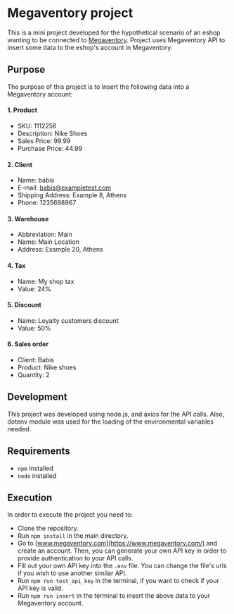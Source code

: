 # Megaventory project
This is a mini project developed for the hypothetical scenario of an eshop wanting to be connected to [Megaventory](https://www.megaventory.com/). Project uses Megaventory API to insert some data to the eshop's account in Megaventory. <br>
## Purpose
The purpose of this project is to insert the following data into a Megaventory account:
#### 1. Product
* SKU: 1112256
* Description: Nike Shoes
* Sales Price: 99.99
* Purchase Price: 44.99
#### 2. Client
* Name: babis   
* E-mail: babis@exampletest.com
* Shipping Address: Example 8, Athens
* Phone: 1235698967
#### 3. Warehouse
* Abbreviation: Main
* Name: Main Location
* Address: Example 20, Athens
#### 4. Tax
* Name: My shop tax
* Value: 24%
#### 5. Discount
* Name: Loyalty customers discount
* Value: 50%
#### 6. Sales order
* Client: Babis
* Product: Nike shoes
* Quantity: 2

## Development
This project was developed using node.js, and axios for the API calls. Also, dotenv module was used for the loading of the environmental variables needed.
## Requirements
* `npm` installed
* `node` installed
## Execution
In order to execute the project you need to:
* Clone the repository.
* Run `npm install` in the main directory.
* Go to [www.megaventory.com](https://www.megaventory.com/) and create an account. Then, you can generate your own API key in order to provide authentication to your API calls.
* Fill out your own API key into the `.env` file. You can change the file's urls if you wish to use another similar API.
* Run `npm run test_api_key` in the terminal, if you want to check if your API key is valid.
* Run `npm run insert` in the terminal to insert the above data to your Megaventory account.

